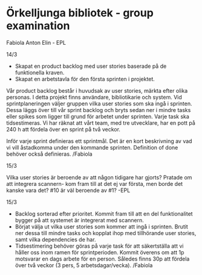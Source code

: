 # Örkelljunga bibliotek - group examination

Fabiola
Anton
Elin - EPL

14/3
- Skapat en product backlog med user stories baserade på de funktionella kraven. 
- Skapat en arbetstavla för den första sprinten i projektet. 

Vår product backlog består i huvudsak av user stories, märkta efter olika personas. I detta projekt finns användare, bibliotikarie och system.
Vid sprintplaneringen väljer gruppen vilka user stories som ska ingå i sprinten. Dessa läggs över till vår sprint backlog och bryts sedan ner i mindre tasks eller spikes som ligger till grund för arbetet under sprinten. Varje task ska tidsestimeras. Vi har räknat att vårt team, med tre utvecklare, har en pott på 240 h att fördela över en sprint på två veckor.

Inför varje sprint definieras ett sprintmål. Det är en kort beskrivning av vad vi vill åstadkomma under den kommande sprinten. 
Definition of done behöver också definieras.
/Fabiola

15/3

Vilka user stories är beroende av att någon tidigare har gjorts?
Pratade om att integrera scannern- kom fram till at det ej var första, men borde det kanske vara det? #10 är väl beroende av #1? -EPL

15/3
- Backlog sorterad efter prioritet. Kommit fram till att en del funktionalitet bygger på att systemet är integrerat med scannern.
- Börjat välja ut vilka user stories som kommer att ingå i sprinten. Brutit ner dessa till mindre tasks och kopplat ihop med tillhörande user stories, samt vilka dependencies de har. 
- Tidsestimering behöver göras på varje task för att säkertställa att vi håller oss inom ramen för sprintperioden. Kommit överens om att 1p motsvarar en dags arbete för en person. Således finns 30p att fördela över två veckor (3 pers, 5 arbetsdagar/vecka).
/Fabiola

